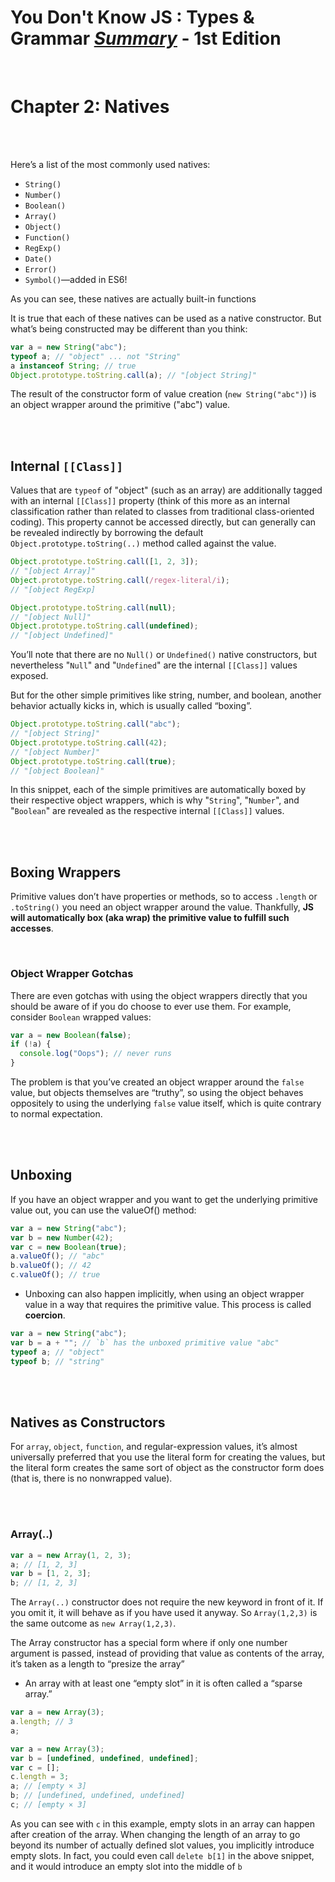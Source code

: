 # You Don't Know JS : Types & Grammar <ins>**_Summary_**</ins> - 1st Edition

<br>

# Chapter 2: Natives

<br><br>

Here’s a list of the most commonly used natives:

- `String()`
- `Number()`
- `Boolean()`
- `Array()`
- `Object()`
- `Function()`
- `RegExp()`
- `Date()`
- `Error()`
- `Symbol()`—added in ES6!

As you can see, these natives are actually built-in functions

It is true that each of these natives can be used as a native constructor. But what’s being constructed may be different than you think:

```js
var a = new String("abc");
typeof a; // "object" ... not "String"
a instanceof String; // true
Object.prototype.toString.call(a); // "[object String]"
```

The result of the constructor form of value creation (`new String("abc")`) is an object wrapper around the primitive ("abc") value.

<br><br>

## Internal `[[Class]]`

Values that are `typeof` of "object" (such as an array) are additionally tagged with an internal `[[Class]]` property (think of this more as an internal classification rather than related to classes from traditional class-oriented coding). This property cannot be accessed directly, but can generally can be revealed indirectly by borrowing
the default `Object.prototype.toString(..)` method called against the value.

```js
Object.prototype.toString.call([1, 2, 3]);
// "[object Array]"
Object.prototype.toString.call(/regex-literal/i);
// "[object RegExp]

Object.prototype.toString.call(null);
// "[object Null]"
Object.prototype.toString.call(undefined);
// "[object Undefined]"
```

You’ll note that there are no `Null()` or `Undefined()` native constructors, but nevertheless "`Null`" and "`Undefined`" are the internal `[[Class]]` values exposed.

But for the other simple primitives like string, number, and boolean, another behavior actually kicks in, which is usually called “boxing”.

```js
Object.prototype.toString.call("abc");
// "[object String]"
Object.prototype.toString.call(42);
// "[object Number]"
Object.prototype.toString.call(true);
// "[object Boolean]"
```

In this snippet, each of the simple primitives are automatically boxed by their respective object wrappers, which is why "`String`", "`Number`", and "`Boolean`" are revealed as the respective internal `[[Class]]` values.

<br><br>

## Boxing Wrappers

Primitive values don’t have properties or methods, so to access `.length` or `.toString()` you need an object wrapper around the value. Thankfully, **JS will automatically box (aka wrap) the primitive value to fulfill such accesses**.

<br>

### Object Wrapper Gotchas

There are even gotchas with using the object wrappers directly that you should be aware of if you do choose to ever use them.
For example, consider `Boolean` wrapped values:

```js
var a = new Boolean(false);
if (!a) {
  console.log("Oops"); // never runs
}
```

The problem is that you’ve created an object wrapper around the `false` value, but objects themselves are “truthy”, so using the object behaves oppositely to using the underlying `false` value itself, which is quite contrary to normal expectation.

<br><br>

## Unboxing

If you have an object wrapper and you want to get the underlying primitive value out, you can use the valueOf() method:

```js
var a = new String("abc");
var b = new Number(42);
var c = new Boolean(true);
a.valueOf(); // "abc"
b.valueOf(); // 42
c.valueOf(); // true
```

- Unboxing can also happen implicitly, when using an object wrapper value in a way that requires the primitive value. This process is called **coercion**.

```js
var a = new String("abc");
var b = a + ""; // `b` has the unboxed primitive value "abc"
typeof a; // "object"
typeof b; // "string"
```

<br><br>

## Natives as Constructors

For `array`, `object`, `function`, and regular-expression values, it’s almost universally preferred that you use the literal form for creating the values, but the literal form creates the same sort of object as the constructor form does (that is, there is no nonwrapped value).

<br><br>

### Array(..)

```js
var a = new Array(1, 2, 3);
a; // [1, 2, 3]
var b = [1, 2, 3];
b; // [1, 2, 3]
```

The `Array(..)` constructor does not require the new keyword in front of it. If you omit it, it will behave as if you have used it anyway. So `Array(1,2,3)` is the same outcome as `new Array(1,2,3)`.

The Array constructor has a special form where if only one number argument is passed, instead of providing that value as contents of the array, it’s taken as a length to “presize the array”

- An array with at least one “empty slot” in it is often called a “sparse array.”

```js
var a = new Array(3);
a.length; // 3
a;
```

```js
var a = new Array(3);
var b = [undefined, undefined, undefined];
var c = [];
c.length = 3;
a; // [empty × 3]
b; // [undefined, undefined, undefined]
c; // [empty × 3]
```

As you can see with `c` in this example, empty slots in an array can happen after creation of the array. When changing the length of an array to go beyond its number of actually defined slot values, you implicitly introduce empty slots. In fact, you could even call `delete b[1]` in the above snippet, and it would introduce an empty slot into the middle of `b`
